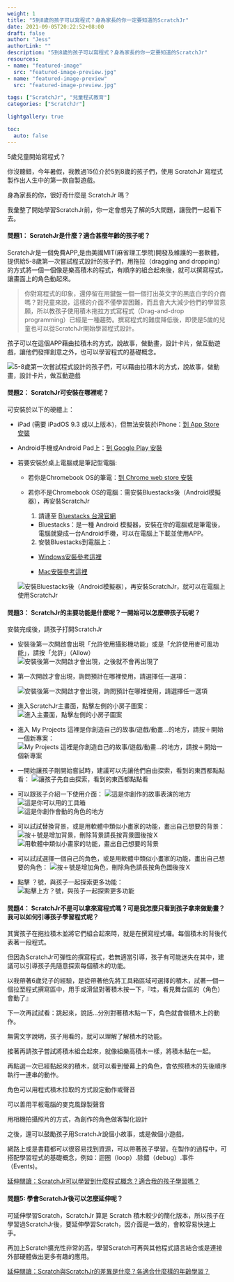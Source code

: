 ```yaml
---
weight: 1
title: "5到8歲的孩子可以寫程式？身為家長的你一定要知道的ScratchJr"
date: 2021-09-05T20:22:52+08:00
draft: false
author: "Jess"
authorLink: ""
description: "5到8歲的孩子可以寫程式？身為家長的你一定要知道的ScratchJr"
resources:
- name: "featured-image"
  src: "featured-image-preview.jpg"
- name: "featured-image-preview"
  src: "featured-image-preview.jpg"

tags: ["ScratchJr", "兒童程式教育"]
categories: ["ScratchJr"]

lightgallery: true

toc:
  auto: false
---
```

5歲兒童開始寫程式？

你沒聽錯，今年暑假，我教過15位介於5到8歲的孩子們，使用 ScratchJr 寫程式製作出人生中的第一款自製遊戲。

身為家長的你，很好奇什麼是 ScratchJr 嗎？

我彙整了開始學習ScratchJr前，你一定會想先了解的5大問題，讓我們一起看下去。

#### 問題1： ScratchJr是什麼？適合甚麼年齡的孩子呢？

ScratchJr是一個免費APP,是由美國MIT(麻省理工學院)開發及維護的一套軟體，提供給5-8歲第一次嘗試程式設計的孩子們，用拖拉（dragging and dropping）的方式將一個一個像是樂高積木的程式，有順序的組合起來後，就可以撰寫程式，讓畫面上的角色動起來。

> 你對寫程式的印象，還停留在用鍵盤一個一個打出英文字的黑底白字的介面嗎？對兒童來說，這樣的介面不僅學習困難，而且會大大減少他們的學習意願，所以教孩子使用積木拖拉方式寫程式（Drag-and-drop programming）已經是一種趨勢。撰寫程式的難度降低後，即使是5歲的兒童也可以從ScratchJr開始學習程式設計。

孩子可以在這個APP藉由拉積木的方式，說故事，做動畫，設計卡片，做互動遊戲，讓他們發揮創意之外，也可以學習程式的基礎概念。

  ![5-8歲第一次嘗試程式設計的孩子們，可以藉由拉積木的方式，說故事，做動畫，設計卡片，做互動遊戲](use_scratch.jpg "5-8歲第一次嘗試程式設計的孩子們，可以藉由拉積木的方式，說故事，做動畫，設計卡片，做互動遊戲")


#### 問題2： ScratchJr可安裝在哪裡呢？

可安裝於以下的硬體上：

- iPad (需要 iPadOS 9.3 或以上版本)，但無法安裝於iPhone：[到 App Store 安裝](https://apps.apple.com/us/app/scratchjr/id895485086?ls=1)

- Android手機或Android Pad上：[到 Google Play 安裝](https://play.google.com/store/apps/details?id=org.scratchjr.android)

- 若要安裝於桌上電腦或是筆記型電腦:
  
  * 若你是Chromebook OS的筆電：[到 Chrome web store 安裝](https://chrome.google.com/webstore/detail/scratchjr/oipimoeophamdcmjcfameoojlbhbgjda)
    
  * 若你不是Chromebook OS的電腦：需安裝Bluestacks後（Android模擬器），再安裝ScratchJr
    
    1. 請連至 [Bluestacks 台灣官網](https://www.bluestacks.com/tw/index.html)
      * Bluestacks：是一種 Android 模擬器，安裝在你的電腦或是筆電後，電腦就變成一台Android手機，可以在電腦上下載並使用APP。

    2. 安裝Bluestacks到電腦上：
      * [Windows安裝參考這裡](https://support.bluestacks.com/hc/zh-tw/articles/360013662851-%E5%A6%82%E4%BD%95%E4%B8%8B%E8%BC%89%E5%92%8C%E5%AE%89%E8%A3%9DBlueStacks-)
           
      * [Mac安裝參考這裡](https://support.bluestacks.com/hc/zh-tw/articles/360000736632-%E5%A6%82%E4%BD%95%E5%9C%A8Mac%E7%B3%BB%E7%B5%B1%E4%B8%8A%E5%AE%89%E8%A3%9D%E4%B8%A6%E5%95%9F%E5%8B%95BlueStacks-)
  
  ![安裝Bluestacks後（Android模擬器），再安裝ScratchJr，就可以在電腦上使用ScratchJr](bluestack.jpg "安裝Bluestacks後（Android模擬器），再安裝ScratchJr，就可以在電腦上使用ScratchJr")
  
#### 問題3： ScratchJr的主要功能是什麼呢？一開始可以怎麼帶孩子玩呢？

安裝完成後，請孩子打開ScratchJr

* 安裝後第一次開啟會出現「允許使用攝影機功能」或是「允許使用麥可風功能」，請按「允許」（Allow）
  ![安裝後第一次開啟才會出現，之後就不會再出現了](start-01.jpg "安裝後第一次開啟會出現「允許使用攝影機功能」或是「允許使用麥可風功能」，請按「允許」（Allow）")

* 第一次開啟才會出現，詢問預計在哪裡使用，請選擇任一選項：

  ![安裝後第一次開啟才會出現，詢問預計在哪裡使用，請選擇任一選項](start-02.jpg "安裝後第一次開啟會出現「詢問預計在哪裡使用，請選擇任一選項")

* 進入ScratchJr主畫面，點擊左側的小房子圖案：
  ![進入主畫面，點擊左側的小房子圖案](start-03.jpg "進入主畫面，點擊左側的小房子圖案")

* 進入 My Projects 這裡是你創造自己的故事/遊戲/動畫...的地方，請按＋開始一個新專案：
  ![My Projects 這裡是你創造自己的故事/遊戲/動畫...的地方，請按＋開始一個新專案](start-04.jpg "My Projects 這裡是你創造自己的故事/遊戲/動畫...的地方，請按＋開始一個新專案")

* 一開始讓孩子剛開始嘗試時，建議可以先讓他們自由探索，看到的東西都點點看：
  ![讓孩子先自由探索，看到的東西都點點看](start-05.jpg "讓孩子先自由探索，看到的東西都點點看")

* 可以跟孩子介紹一下使用介面：
  ![這是你創作的故事表演的地方](start-10.jpg "這是你創作的故事表演的地方")
  ![這是你可以用的工具箱](start-11.jpg "這是你可以用的工具箱")  
  ![這是你創作會動的角色的地方](start-12.jpg "這是你創作會動的角色的地方")   

* 可以試試替換背景，或是用軟體中類似小畫家的功能，畫出自己想要的背景：
  ![按＋號是增加背景，刪除背景請長按背景圖後按Ｘ](start-06.jpg "按＋號是增加背景，刪除背景請長按背景圖後按Ｘ")
  ![用軟體中類似小畫家的功能，畫出自己想要的背景](start-07.jpg "用軟體中類似小畫家的功能，畫出自己想要的背景")

* 可以試試選擇一個自己的角色，或是用軟體中類似小畫家的功能，畫出自己想要的角色：
![按＋號是增加角色，刪除角色請長按角色圖後按Ｘ](start-08.jpg "按＋號是增加角色，刪除角色請長按角色圖後按Ｘ")

* 點擊 ？號，與孩子一起探索更多功能：
 ![點擊上方？號，與孩子一起探索更多功能](start-09.jpg "點擊上方？號，與孩子一起探索更多功能")

#### 問題4： ScratchJr不是可以拿來寫程式嗎？可是我怎麼只看到孩子拿來做動畫？我可以如何引導孩子學習程式呢？

其實孩子在拖拉積木並將它們組合起來時，就是在撰寫程式囉。每個積木的背後代表著一段程式。

但因為ScratchJr可彈性的撰寫程式，若無適當引導，孩子有可能迷失在其中，建議可以引導孩子先隨意探索每個積木的功能。

以我帶著6歲兒子的經驗，是從帶著他先將工具箱區域可選擇的積木，試著一個一個拉至程式撰寫區中，用手或滑鼠對著積木按一下，『哇，看見舞台區的（角色）會動了』

下一次再試試看：跳起來，說話...分別對著積木點一下，角色就會做積木上的動作。

無需文字說明，孩子用看的，就可以理解了解積木的功能。

接著再請孩子嘗試將積木組合起來，就像組樂高積木一樣，將積木黏在一起。

再點選一次已經黏起來的積木，就可以看到螢幕上的角色，會依照積木的先後順序執行一連串的動作。

角色可以用程式積木拉取的方式設定動作或聲音

可以善用平板電腦的麥克風錄製聲音

用相機拍攝照片的方式，為創作的角色做客製化設計

之後，還可以鼓勵孩子用ScratchJr說個小故事，或是做個小遊戲，

網路上或是書籍都可以很容易找到資源，可以帶著孩子學習。在製作的過程中，可搭配學習程式的基礎概念，例如：迴圈（loop）.除錯（debug）.事件（Events)。

[延伸閱讀：ScratchJr可以學習到什麼程式概念？適合我的孩子學習嗎？](https://assemble.io)

#### 問題5:  學會ScratchJr後可以怎麼延伸呢？

可延伸學習Scratch，ScratchJr 算是 Scratch 積木較少的簡化版本，所以孩子在學習過ScratchJr後，要延伸學習Scratch，因介面是一致的，會較容易快速上手。

再加上Scratch擴充性非常的高，學習Scratch可再與其他程式語言結合或是連接外部硬體做出更多有趣的應用。

[延伸閱讀：Scratch與ScratchJr的差異是什麼？各適合什麼樣的年齡學習？](../what_is_the_different_scratch_scratchjr/)